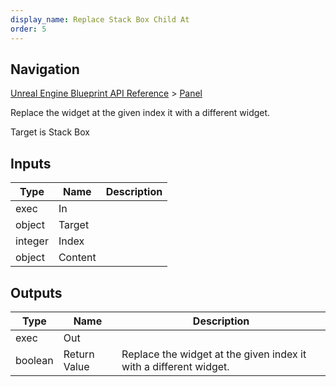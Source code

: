 ```yaml
---
display_name: Replace Stack Box Child At
order: 5
---
```

## Navigation

[Unreal Engine Blueprint API Reference](https://dev.epicgames.com/documentation/en-us/unreal-engine/BlueprintAPI) > [Panel](https://dev.epicgames.com/documentation/en-us/unreal-engine/BlueprintAPI/Panel)

Replace the widget at the given index it with a different widget.

Target is Stack Box

## Inputs

| Type | Name | Description |
| --- | --- | --- |
| exec | In |  |
| object | Target |  |
| integer | Index |  |
| object | Content |  |

## Outputs

| Type | Name | Description |
| --- | --- | --- |
| exec | Out |  |
| boolean | Return Value | Replace the widget at the given index it with a different widget. |
